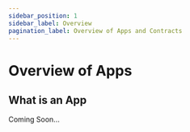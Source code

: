 ```yaml
---
sidebar_position: 1
sidebar_label: Overview
pagination_label: Overview of Apps and Contracts
---
```


# Overview of Apps

## What is an App

Coming Soon...
